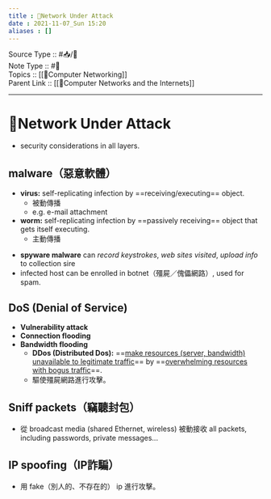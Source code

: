 ```yaml
---
title : 📶Network Under Attack
date : 2021-11-07_Sun 15:20
aliases : []
---
```

Source Type :: #📥/📄 <br>
Note Type :: #📝 <br>
Topics :: [[📶Computer Networking]]<br>
Parent Link :: [[📶Computer Networks and the Internets]]<br>

---
# 📶Network Under Attack
+ security considerations in all layers.

## malware（惡意軟體）
+ **virus:** self-replicating infection by ==receiving/executing== object.
	+ 被動傳播
	+ e.g. e-mail attachment
+ **worm:** self-replicating infection by ==passively receiving== object that gets itself executing.
	+ 主動傳播

- **spyware malware** can *record keystrokes*, *web sites visited*, *upload info* to collection sire
- infected host can be enrolled in botnet（殭屍／傀儡網路）, used for spam.

## DoS (Denial of Service)
+ **Vulnerability attack**
+ **Connection flooding**
+ **Bandwidth flooding**
	+ **DDos (Distributed Dos):** ==<u>make resources (server, bandwidth) unavailable to legitimate traffic</u>== by ==<u>overwhelming resources with bogus traffic</u>==.
	+ 驅使殭屍網路進行攻擊。

## Sniff packets（竊聽封包）
+ 從 broadcast media (shared Ethernet, wireless) 被動接收 all packets, including passwords, private messages...

## IP spoofing（IP詐騙）
+ 用 fake（別人的、不存在的） ip 進行攻擊。